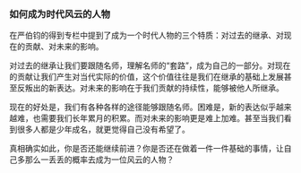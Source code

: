 ### 如何成为时代风云的人物

在严伯钧的得到专栏中提到了成为一个时代人物的三个特质：对过去的继承、对现在的贡献、对未来的影响。

对过去的继承让我们要跟随名师，理解名师的“套路”，成为自己的一部分。对现在的贡献让我们产生对当代实际的价值，这个价值往往是我们在继承的基础上发展甚至反叛出的新表达。对未来的影响在于我们贡献的持续性，能够被他人所继承。

现在的好处是，我们有各种各样的途径能够跟随名师。困难是，新的表达似乎越来越难，也需要我们长年累月的积累。而对未来的影响更是难上加难。甚至当我们看到很多人都是少年成名，就更觉得自己没有希望了。

真相确实如此，你是否还能继续前进？你是否还在做着一件一件基础的事情，让自己多那么一丢丢的概率去成为一位风云的人物？
